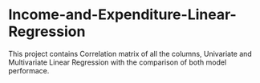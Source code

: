 # Income-and-Expenditure-Linear-Regression
This project contains Correlation matrix of all the columns, Univariate and Multivariate Linear Regression with the comparison of both model performace.
